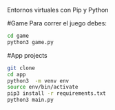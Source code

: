 Entornos virtuales con Pip y Python


#Game
Para correr el juego debes:


``` sh
cd game
python3 game.py
```

#App projects
``` sh 
git clone 
cd app
python3  -m venv env
source env/bin/activate
pip3 install -r requirements.txt
python3 main.py
```